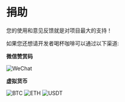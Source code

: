 # 捐助

您的使用和意见反馈就是对项目最大的支持！

如果您还想请开发者喝杯咖啡可以通过以下渠道:

**微信赞赏码**

![WeChat](../images/wechat.png)

**虚拟货币**

![BTC](../images/btc.png) 
![ETH](../images/eth.png)
![USDT](../images/usdt.png)
